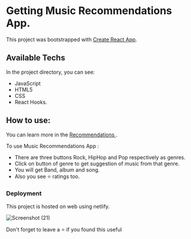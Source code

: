 # Getting  Music Recommendations App.

This project was bootstrapped with [Create React App](https://github.com/facebook/create-react-app).

## Available Techs

In the project directory, you can see:
- JavaScript
- HTML5
- CSS
- React Hooks.

## How to use:

You can learn more in the [ Recommendations ](https://mymusicrecommendation.netlify.app/).

To use Music Recommendations App :

- There are three buttons Rock, HipHop and Pop respectively as genres.
- Click on button of genre to get suggestion of music from that genre.
- You will get Band, album and song.
- Also you see ⭐ ratings too.


### Deployment

This project is hosted on web using netlify.

![Screenshot (21)](https://user-images.githubusercontent.com/108976136/207036867-e6e85a81-8ed0-4d57-b35f-e95e1e9f1677.png)

Don't forget to leave a ⭐ if you found this useful

